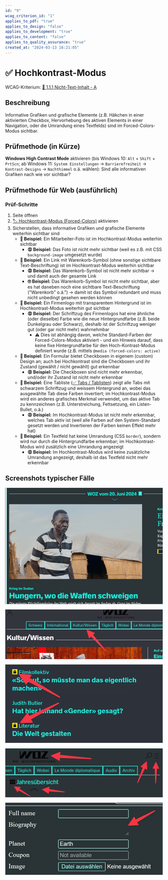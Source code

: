 ```yaml
---
id: "9"
wcag_criterion_id: "1"
applies_to_pdf: "true"
applies_to_design: "false"
applies_to_development: "true"
applies_to_content: "false"
applies_to_quality_assurance: "true"
created_at: "2024-03-13 16:21:05"
---
```


# ✅ Hochkontrast-Modus

WCAG-Kriterium: [📜 1.1.1 Nicht-Text-Inhalt - A](..)

## Beschreibung

Informative Grafiken und grafische Elemente (z.B. Häkchen in einer aktivierten Checkbox, Hervorhebung des aktiven Elements in einer Navigation, oder die Umrandung eines Textfelds) sind im Forced-Colors-Modus sichtbar.

## Prüfmethode (in Kürze)

**Windows High Contrast Mode** aktivieren (bis Windows 10: `Alt` + `Shift` + `PrtScn`; ab Windows 11: `System Einstellungen` → `Barrierefreiheit` → `Kontrast-Designs` → `Nachthimmel` o.ä. wählen): Sind alle informativen Grafiken nach wie vor sichtbar?

## Prüfmethode für Web (ausführlich)

### Prüf-Schritte

1. Seite öffnen
1. [🏷️ Hochkontrast-Modus (Forced-Colors)](/de/tags/hochkontrast-modus-forced-colors) aktivieren
1. Sicherstellen, dass informative Grafiken und grafische Elemente weiterhin sichtbar sind
    - **🙂 Beispiel:** Ein Mitarbeiter-Foto ist im Hochkontrast-Modus weiterhin sichtbar
        - **😡 Beispiel:** Das Foto ist nicht mehr sichtbar (weil es z.B. mit CSS `background-image` umgesetzt wurde)
    - **🙂 Beispiel:** Ein Link mit Warenkorb-Symbol (ohne sonstige sichtbare Text-Beschriftung) ist im Hochkontrast-Modus weiterhin sichtbar
        - **😡 Beispiel:** Das Warenkorb-Symbol ist nicht mehr sichtbar → und damit auch der gesamte Link
        - **🙄 Beispiel:** Das Warenkorb-Symbol ist nicht mehr sichtbar, aber es hat daneben noch eine sichtbare Text-Beschriftung ("Warenkorb" o.ä.") → damit ist das Symbol redundant und muss nicht unbedingt gesehen werden können
    - **🙂 Beispiel:** Ein Firmenlogo mit transparentem Hintergrund ist im Hochkontrast-Modus weiterhin gut sichtbar
        - **😡 Beispiel:** Der Schriftzug des Firmenlogos hat eine ähnliche (oder dieselbe) Farbe wie die neue Hintergrundfarbe (z.B. beide Dunkelgrau oder Schwarz), deshalb ist der Schriftzug weniger gut (oder gar nicht mehr) wahrnehmbar
            - ⚠️ Dies ist abhängig davon, welche Standard-Farben der Forced-Colors-Modus aktiviert - und ein Hinweis darauf, dass keine fixe Hintergrundfarbe für den Hoch-Kontrast-Modus definiert wurde (z.B. mittels `@media (forced-colors: active)`
    - **🙂 Beispiel:** Ein Formular bietet Checkboxen in eigenem (custom) Design an; auch bei Hochkontrast sind die Checkboxen und ihr Zustand (gewählt / nicht gewählt) gut erkennbar
        - **😡 Beispiel:** Die Checkboxen sind nicht mehr erkennbar, und/oder ihr Zustand ist nicht mehr erkennbar
    - **🙂 Beispiel:** Eine Tabliste ([✅ Tabs / Tablisten](/de/wcag/4.1.2a-erweiterte-steuerelemente-widgets/tabs-tablisten)) zeigt alle Tabs mit schwarzem Schriftzug und weissem Hintergrund an, wobei das ausgewählte Tab diese Farben invertiert; im Hochkontrast-Modus wird ein anderes grafisches Merkmal verwendet, um das aktive Tab zu kennzeichnen (z.B. Unterstreichung, Fettsetzung, ein Listen-Bullet, o.ä.)
        - **😡 Beispiel:** Im Hochkontrast-Modus ist nicht mehr erkennbar, welches Tab aktiv ist (weil alle Farben auf den System-Standard gesetzt werden und Invertieren der Farben keinen Effekt mehr hat)
    - **🙂 Beispiel:** Ein Textfeld hat keine Umrandung (CSS `border`), sondern wird nur durch die Hintergrundfarbe erkennbar; im Hochkontrast-Modus wird zusätzlich eine Umrandung angezeigt
        - **😡 Beispiel:** Im Hochkontrast-Modus wird keine zusätzliche Umrandung angezeigt, deshalb ist das Textfeld nicht mehr erkennbar

## Screenshots typischer Fälle

![Grafik ist auch im Hochkontrast-Modus noch sichtbar](images/grafik-ist-auch-im-hochkontrast-modus-noch-sichtbar.png)

![Aktuell gewählter Navigations-Eintrag ist im Hochkontrast-Modus nicht erkennbar](images/aktuell-gewhlter-navigations-eintrag-ist-im-hochkontrast-modus-nicht-erkennbar.png)

![Symbole sind auch im Hochkontrast-Modus noch sichtbar](images/symbole-sind-auch-im-hochkontrast-modus-noch-sichtbar.png)

![Transparente Symbole sind (gegen gewählten Hintergrund) nicht mehr gut erkennbar](images/transparente-symbole-sind-gegen-gewhlten-hintergrund-nicht-mehr-gut-erkennbar.png)

![Mehrzeiliges Textfeld ohne Umrandung nicht sichtbar im HCM](images/mehrzeiliges-textfeld-ohne-umrandung-nicht-sichtbar-im-hcm.png)